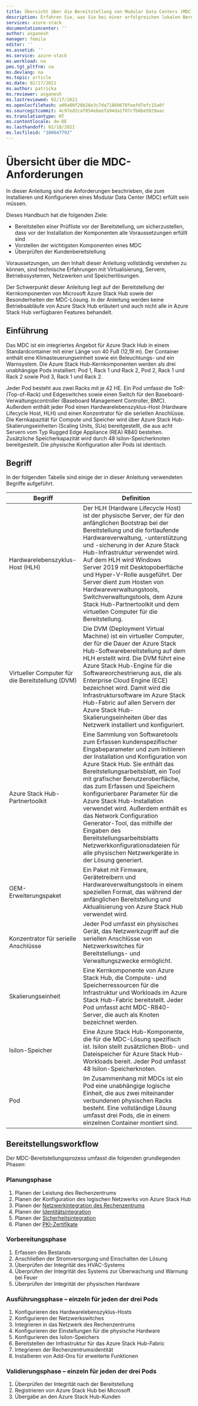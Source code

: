 ```yaml
---
title: Übersicht über die Bereitstellung von Modular Data Centers (MDC) und deren Einrichtung für den HLH-Verwaltungsserver (Hardware Lifecycle Host) von Azure Stack Hub | Microsoft-Dokumentation
description: Erfahren Sie, was Sie bei einer erfolgreichen lokalen Bereitstellung eines Modular Data Center (MDC) erwarten können – von der Planung bis zu den Aktionen nach der Bereitstellung.
services: azure-stack
documentationcenter: ''
author: asganesh
manager: femila
editor: ''
ms.assetid: ''
ms.service: azure-stack
ms.workload: na
pms.tgt_pltfrm: na
ms.devlang: na
ms.topic: article
ms.date: 02/17/2021
ms.author: patricka
ms.reviewer: asganesh
ms.lastreviewed: 02/17/2021
ms.openlocfilehash: ad0a80f28b26e3c7da71860670feefd7efc15a0f
ms.sourcegitcommit: 4c97ed2caf054ebeefa94da1f07cfb6be5929aac
ms.translationtype: HT
ms.contentlocale: de-DE
ms.lasthandoff: 02/18/2021
ms.locfileid: "100647792"
---
```

# <a name="mdc-requirements-overview"></a>Übersicht über die MDC-Anforderungen

In dieser Anleitung sind die Anforderungen beschrieben, die zum Installieren und Konfigurieren eines Modular Data Center (MDC) erfüllt sein müssen. 

Dieses Handbuch hat die folgenden Ziele:

- Bereitstellen einer Prüfliste vor der Bereitstellung, um sicherzustellen, dass vor der Installation der Komponenten alle Voraussetzungen erfüllt sind
- Vorstellen der wichtigsten Komponenten eines MDC
- Überprüfen der Kundenbereitstellung

Voraussetzungen, um den Inhalt dieser Anleitung vollständig verstehen zu können, sind technische Erfahrungen mit Virtualisierung, Servern, Betriebssystemen, Netzwerken und Speicherlösungen. 

Der Schwerpunkt dieser Anleitung liegt auf der Bereitstellung der Kernkomponenten von Microsoft Azure Stack Hub sowie der Besonderheiten der MDC-Lösung. In der Anleitung werden keine Betriebsabläufe von Azure Stack Hub erläutert und auch nicht alle in Azure Stack Hub verfügbaren Features behandelt. 

## <a name="introduction"></a>Einführung

Das MDC ist ein integriertes Angebot für Azure Stack Hub in einem Standardcontainer mit einer Länge von 40 Fuß (12,19 m). Der Container enthält eine Klimasteuerungseinheit sowie ein Beleuchtungs- und ein Warnsystem. Die Azure Stack Hub-Kernkomponenten werden als drei unabhängige Pods installiert: Pod 1, Rack 1 und Rack 2, Pod 2, Rack 1 und Rack 2 sowie Pod 3, Rack 1 und Rack 2.

Jeder Pod besteht aus zwei Racks mit je 42 HE. Ein Pod umfasst die ToR- (Top-of-Rack) und Edgeswitches sowie einen Switch für den Baseboard-Verwaltungscontroller (Baseboard Management Controller, BMC). Außerdem enthält jeder Pod einen Hardwarelebenszyklus-Host (Hardware Lifecycle Host, HLH) und einen Konzentrator für die seriellen Anschlüsse. Die Kernkapazität für Compute und Speicher wird über Azure Stack Hub-Skalierungseinheiten (Scaling Units, SUs) bereitgestellt, die aus acht Servern vom Typ Rugged Edge Appliance (REA) R840 bestehen. Zusätzliche Speicherkapazität wird durch 48 Isilon-Speicherknoten bereitgestellt. Die physische Konfiguration aller Pods ist identisch.

## <a name="terminology"></a>Begriff

In der folgenden Tabelle sind einige der in dieser Anleitung verwendeten Begriffe aufgeführt.

|Begriff    |Definition |
|-------|-----------|
|Hardwarelebenszyklus-Host (HLH)|    Der HLH (Hardware Lifecycle Host) ist der physische Server, der für den anfänglichen Bootstrap bei der Bereitstellung und die fortlaufende Hardwareverwaltung, -unterstützung und -sicherung in der Azure Stack Hub-Infrastruktur verwendet wird. Auf dem HLH wird Windows Server 2019 mit Desktopoberfläche und Hyper-V-Rolle ausgeführt. Der Server dient zum Hosten von Hardwareverwaltungstools, Switchverwaltungstools, dem Azure Stack Hub-Partnertoolkit und dem virtuellen Computer für die Bereitstellung. |
|Virtueller Computer für die Bereitstellung (DVM)|    Die DVM (Deployment Virtual Machine) ist ein virtueller Computer, der für die Dauer der Azure Stack Hub-Softwarebereitstellung auf dem HLH erstellt wird. Die DVM führt eine Azure Stack Hub-Engine für die Softwareorchestrierung aus, die als Enterprise Cloud Engine (ECE) bezeichnet wird. Damit wird die Infrastruktursoftware im Azure Stack Hub-Fabric auf allen Servern der Azure Stack Hub-Skalierungseinheiten über das Netzwerk installiert und konfiguriert.|
|Azure Stack Hub-Partnertoolkit|    Eine Sammlung von Softwaretools zum Erfassen kundenspezifischer Eingabeparameter und zum Initiieren der Installation und Konfiguration von Azure Stack Hub. Sie enthält das Bereitstellungsarbeitsblatt, ein Tool mit grafischer Benutzeroberfläche, das zum Erfassen und Speichern konfigurierbarer Parameter für die Azure Stack Hub-Installation verwendet wird. Außerdem enthält es das Network Configuration Generator-Tool, das mithilfe der Eingaben des Bereitstellungsarbeitsblatts Netzwerkkonfigurationsdateien für alle physischen Netzwerkgeräte in der Lösung generiert.|
|OEM-Erweiterungspaket    |Ein Paket mit Firmware, Gerätetreibern und Hardwareverwaltungstools in einem speziellen Format, das während der anfänglichen Bereitstellung und Aktualisierung von Azure Stack Hub verwendet wird.|
|Konzentrator für serielle Anschlüsse    |Jeder Pod umfasst ein physisches Gerät, das Netzwerkzugriff auf die seriellen Anschlüsse von Netzwerkswitches für Bereitstellungs- und Verwaltungszwecke ermöglicht.|
|Skalierungseinheit    |Eine Kernkomponente von Azure Stack Hub, die Compute- und Speicherressourcen für die Infrastruktur und Workloads im Azure Stack Hub-Fabric bereitstellt. Jeder Pod umfasst acht MDC-R840-Server, die auch als Knoten bezeichnet werden.|
|Isilon-Speicher |    Eine Azure Stack Hub-Komponente, die für die MDC-Lösung spezifisch ist. Isilon stellt zusätzlichen Blob- und Dateispeicher für Azure Stack Hub-Workloads bereit. Jeder Pod umfasst 48 Isilon-Speicherknoten.|
|Pod    |Im Zusammenhang mit MDCs ist ein Pod eine unabhängige logische Einheit, die aus zwei miteinander verbundenen physischen Racks besteht. Eine vollständige Lösung umfasst drei Pods, die in einem einzelnen Container montiert sind.|

## <a name="deployment-workflow"></a>Bereitstellungsworkflow

Der MDC-Bereitstellungsprozess umfasst die folgenden grundlegenden Phasen:

### <a name="planning-phase"></a>Planungsphase
1. Planen der Leistung des Rechenzentrums
1. Planen der Konfiguration des logischen Netzwerks von Azure Stack Hub
1. Planen der [Netzwerkintegration des Rechenzentrums](../operator/azure-stack-network.md)
1. Planen der [Identitätsintegration](../operator/azure-stack-identity-overview.md)
1. Planen der [Sicherheitsintegration](../operator/azure-stack-security-foundations.md)
1. Planen der [PKI-Zertifikate](../operator/azure-stack-pki-certs.md)

### <a name="preparation-phase"></a>Vorbereitungsphase
1. Erfassen des Bestands
1. Anschließen der Stromversorgung und Einschalten der Lösung
1. Überprüfen der Integrität des HVAC-Systems
1. Überprüfen der Integrität des Systems zur Überwachung und Warnung bei Feuer
1. Überprüfen der Integrität der physischen Hardware

### <a name="execution-phase--separately-for-each-of-the-three-pods"></a>Ausführungsphase – einzeln für jeden der drei Pods
1. Konfigurieren des Hardwarelebenszyklus-Hosts
1. Konfigurieren der Netzwerkswitches
1. Integrieren in das Netzwerk des Rechenzentrums
1. Konfigurieren der Einstellungen für die physische Hardware
1. Konfigurieren des Isilon-Speichers
1. Bereitstellen der Infrastruktur für das Azure Stack Hub-Fabric
1. Integrieren der Rechenzentrumsidentität
1. Installieren von Add-Ons für erweiterte Funktionen

### <a name="validation-phase--separately-for-each-of-the-three-pods"></a>Validierungsphase – einzeln für jeden der drei Pods
1. Überprüfen der Integrität nach der Bereitstellung
1. Registrieren von Azure Stack Hub bei Microsoft
1. Übergabe an den Azure Stack Hub-Kunden